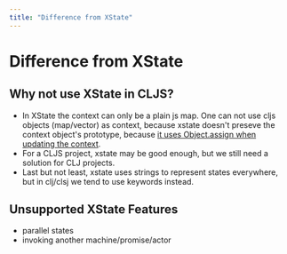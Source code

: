```yaml
---
title: "Difference from XState"
---
```

# Difference from XState

## Why not use XState in CLJS?

* In XState the context can only be a plain js map. One can not use
  cljs objects (map/vector) as context, because xstate doesn't preseve
  the context object's prototype, because [it uses Object.assign when
  updating the
  context](https://github.com/davidkpiano/xstate/blob/v4.7.1/packages/core/src/utils.ts#L432).
* For a CLJS project, xstate may be good enough, but we still need a solution for CLJ projects.
* Last but not least, xstate uses strings to represent states
  everywhere, but in clj/clsj we tend to use keywords instead.

## Unsupported XState Features

* parallel states
* invoking another machine/promise/actor
